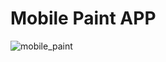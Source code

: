 # Mobile Paint APP

![mobile_paint](https://user-images.githubusercontent.com/18142156/165145031-d213012e-a468-4b00-b8d5-8a3666b9ac9b.gif)
